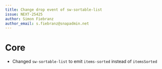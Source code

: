 ```yaml
---
title: Change drop event of sw-sortable-list
issue: NEXT-25425
author: Simon Fiebranz
author_email: s.fiebranz@snapadmin.net
---
```

# Core
* Changed `sw-sortable-list` to emit `items-sorted` instead of `itemsSorted`

